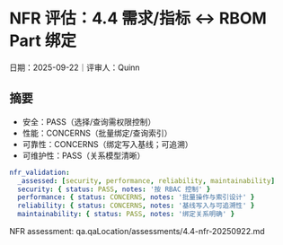 # NFR 评估：4.4 需求/指标 ↔ RBOM Part 绑定

日期：2025-09-22｜评审人：Quinn

## 摘要

- 安全：PASS（选择/查询需权限控制）
- 性能：CONCERNS（批量绑定/查询索引）
- 可靠性：CONCERNS（绑定写入基线；可追溯）
- 可维护性：PASS（关系模型清晰）

```yaml
nfr_validation:
  _assessed: [security, performance, reliability, maintainability]
  security: { status: PASS, notes: '按 RBAC 控制' }
  performance: { status: CONCERNS, notes: '批量操作与索引设计' }
  reliability: { status: CONCERNS, notes: '基线写入与可追溯性' }
  maintainability: { status: PASS, notes: '绑定关系明确' }
```

NFR assessment: qa.qaLocation/assessments/4.4-nfr-20250922.md

